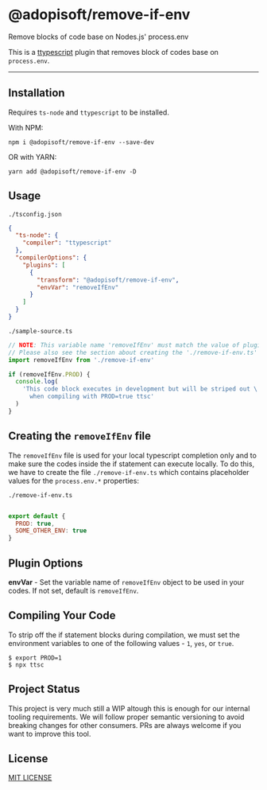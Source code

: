 # @adopisoft/remove-if-env

Remove blocks of code base on Nodes.js' process.env

This is a [ttypescript](https://www.npmjs.com/package/typescript) plugin that removes block of codes base on `process.env`.

---

## Installation

Requires `ts-node` and `ttypescript` to be installed.

With NPM:
```
npm i @adopisoft/remove-if-env --save-dev
```

OR with YARN:
```
yarn add @adopisoft/remove-if-env -D
```


## Usage

`./tsconfig.json`

```json
{
  "ts-node": {
    "compiler": "ttypescript"
  },
  "compilerOptions": {
    "plugins": [
      {
        "transform": "@adopisoft/remove-if-env",
        "envVar": "removeIfEnv"
      }
    ]
  }
}

```

`./sample-source.ts`

```js
// NOTE: This variable name 'removeIfEnv' must match the value of plugin option 'envVar'.
// Please also see the section about creating the './remove-if-env.ts' file below.
import removeIfEnv from './remove-if-env'

if (removeIfEnv.PROD) {
  console.log(
    'This code block executes in development but will be striped out \
      when compiling with PROD=true ttsc'
  )
}
```


## Creating the `removeIfEnv` file

The `removeIfEnv` file is used for your local typescript completion only and to make sure the codes inside the if statement can execute locally. To do this, we have to create the file `./remove-if-env.ts` which contains placeholder values for the `process.env.*` properties:

`./remove-if-env.ts`

```js

export default {
  PROD: true,
  SOME_OTHER_ENV: true
}
```



## Plugin Options

**envVar** - Set the variable name of `removeIfEnv` object to be used in your codes. If not set, default is `removeIfEnv`.



## Compiling Your Code
To strip off the if statement blocks during compilation, we must set the environment variables to one of the following values - `1`, `yes`, or `true`.
```
$ export PROD=1
$ npx ttsc
```



## Project Status

This project is very much still a WIP altough this is enough for our internal tooling requirements.
We will follow proper semantic versioning to avoid breaking changes for other consumers.
PRs are always welcome if you want to improve this tool.



## License

[MIT LICENSE](./LICENSE.txt)

